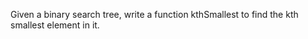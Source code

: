 Given a binary search tree, write a function kthSmallest to find the kth smallest element in it.

 
